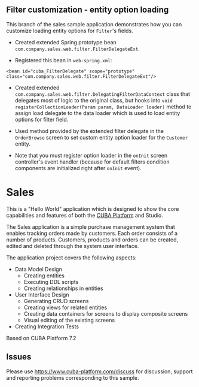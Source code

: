 ## Filter customization - entity option loading

This branch of the sales sample application demonstrates how you can customize loading entity options for `Filter`'s fields. 

- Created extended Spring prototype bean `com.company.sales.web.filter.FilterDelegateExt`.

- Registered this bean in `web-spring.xml`:
```
<bean id="cuba_FilterDelegate" scope="prototype" class="com.company.sales.web.filter.FilterDelegateExt"/>
```

- Created extended `com.company.sales.web.filter.DelegatingFilterDataContext` class that delegates most of logic to the original class, but hooks into `void registerCollectionLoader(Param param, DataLoader loader)` method to assign load delegate to the data loader which is used to load entity options for filter field.   

- Used method provided by the extended filter delegate in the `OrderBrowse` screen to set custom entity option loader for the `Customer` entity.
- Note that you must register option loader in the `onInit` screen controller's event handler (because for default filters condition components are initialized right after `onInit` event).

# Sales

This is a "Hello World" application which is designed to show the core capabilities and features of both the [CUBA Platform](https://www.cuba-platform.com) and Studio.

The Sales application is a simple purchase management system that enables tracking orders made by customers. Each order consists of a number of products. Customers, products and orders can be created, edited and deleted through the system user interface.

The application project covers the following aspects:

- Data Model Design
    - Creating entities
    - Executing DDL scripts
    - Creating relationships in entities
- User Interface Design
    - Generating CRUD screens
    - Creating views for related entities
    - Creating data containers for screens to display composite screens
    - Visual editing of the existing screens
- Creating Integration Tests

Based on CUBA Platform 7.2

## Issues
Please use https://www.cuba-platform.com/discuss for discussion, support and reporting problems corresponding to this sample.
